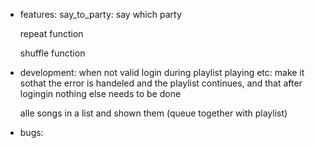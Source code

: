 - features:
    say_to_party: say which party

    repeat function

    shuffle function

- development:
    when not valid login during playlist playing etc: make it sothat the error is handeled and the playlist continues, and that after logingin nothing else needs to be done

    alle songs in a list and shown them (queue together with playlist)
    
- bugs:
    